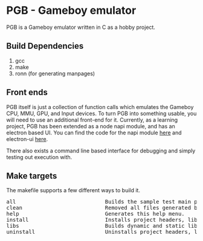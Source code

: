 # PGB - Gameboy emulator

PGB is a Gameboy emulator written in C as a hobby project.

## Build Dependencies

1. gcc
2. make
3. ronn (for generating manpages)

## Front ends

PGB itself is just a collection of function calls which emulates the Gameboy CPU, MMU, GPU, and Input devices.
To turn PGB into something usable, you will need to use an additional front-end for it. Currently, as a learning
project, PGB has been extended as a node napi module, and has an electron based UI. You can find the code for the napi
module [here](https://github.com/pacampbell/napi-pgb) and electron-ui [here](https://github.com/pacampbell/electron-pgb).

There also exists a command line based interface for debugging and simply testing out execution with.

## Make targets

The makefile supports a few different ways to build it.

<pre>
all                            Builds the sample test main program, dynamic libary and static library.
clean                          Removed all files generated by this Makefile.
help                           Generates this help menu.
install                        Installs project headers, libraries, manpages, and pkg-config files.
libs                           Builds dynamic and static libraries.
uninstall                      Uninstalls project headers, libraries, manpages, and pkg-config files.
</pre>

